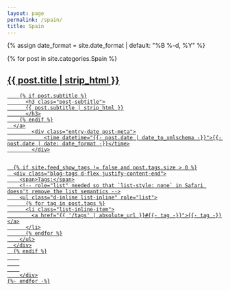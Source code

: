 ```yaml
---
layout: page
permalink: /spain/
title: Spain
---
```



{% assign date_format = site.date_format | default: "%B %-d, %Y" %}
<div class="post-list">
    {% for post in site.categories.Spain %}
    <div class="tag-entry post-preview card shadow-sm p-3 mb-5">
              <a href="{{ post.url | absolute_url }}">
        <h2 class="post-title">{{ post.title | strip_html }}</h2>

        {% if post.subtitle %}
          <h3 class="post-subtitle">
          {{ post.subtitle | strip_html }}
          </h3>
        {% endif %}
      </a>
            <div class="entry-date post-meta">
                <time datetime="{{- post.date | date_to_xmlschema -}}">{{- post.date | date: date_format -}}</time>
            </div>


      {% if site.feed_show_tags != false and post.tags.size > 0 %}
      <div class="blog-tags d-flex justify-content-end">
        <span>Tags:</span>
        <!-- role="list" needed so that `list-style: none` in Safari doesn't remove the list semantics -->
        <ul class="d-inline list-inline" role="list">
          {% for tag in post.tags %}
          <li class="list-inline-item">
            <a href="{{ '/tags' | absolute_url }}#{{- tag -}}">{{- tag -}}</a>
          </li>
          {% endfor %}
        </ul>
      </div>
      {% endif %}
        
        
        
        </div>
    {%- endfor -%}
</div>

